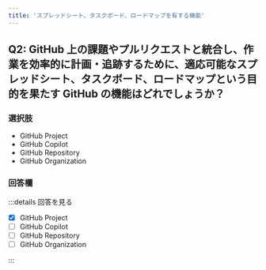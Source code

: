```yaml
---
title: 'スプレッドシート、タスクボード、ロードマップを有する機能'
---
```


## Q2: GitHub 上の課題やプルリクエストと統合し、作業を効率的に計画・追跡するために、適応可能なスプレッドシート、タスクボード、ロードマップという目的を果たす GitHub の機能はどれでしょうか？

### 選択肢

- GitHub Project
- GitHub Copilot
- GitHub Repository
- GitHub Organization

### 回答欄

:::details 回答を見る

- [x] GitHub Project
- [ ] GitHub Copilot
- [ ] GitHub Repository
- [ ] GitHub Organization

:::
